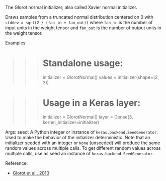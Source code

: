 The Glorot normal initializer, also called Xavier normal initializer.

Draws samples from a truncated normal distribution centered on 0 with
`stddev = sqrt(2 / (fan_in + fan_out))` where `fan_in` is the number of
input units in the weight tensor and `fan_out` is the number of output units
in the weight tensor.

Examples:

>>> # Standalone usage:
>>> initializer = GlorotNormal()
>>> values = initializer(shape=(2, 2))

>>> # Usage in a Keras layer:
>>> initializer = GlorotNormal()
>>> layer = Dense(3, kernel_initializer=initializer)

Args:
    seed: A Python integer or instance of
        `keras.backend.SeedGenerator`.
        Used to make the behavior of the initializer
        deterministic. Note that an initializer seeded with an integer
        or `None` (unseeded) will produce the same random values
        across multiple calls. To get different random values
        across multiple calls, use as seed an instance
        of `keras.backend.SeedGenerator`.

Reference:

- [Glorot et al., 2010](http://proceedings.mlr.press/v9/glorot10a.html)
